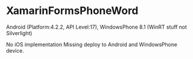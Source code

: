 # XamarinFormsPhoneWord
Android (Platform:4.2.2, API Level:17), WindowsPhone 8.1 (WinRT stuff not Silverlight)

No iOS implementation
Missing deploy to Android and WindowsPhone device.
